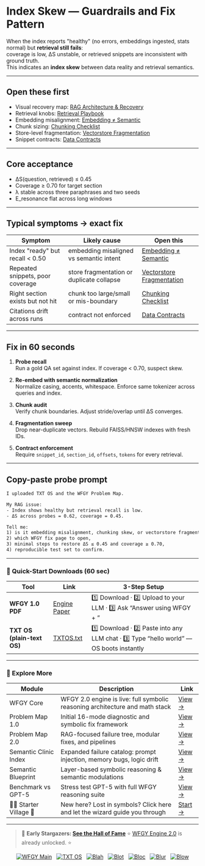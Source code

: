 # Index Skew — Guardrails and Fix Pattern

When the index reports "healthy" (no errors, embeddings ingested, stats normal) but **retrieval still fails**:  
coverage is low, ΔS unstable, or retrieved snippets are inconsistent with ground truth.  
This indicates an **index skew** between data reality and retrieval semantics.

---

## Open these first
- Visual recovery map: [RAG Architecture & Recovery](https://github.com/onestardao/WFGY/blob/main/ProblemMap/rag-architecture-and-recovery.md)  
- Retrieval knobs: [Retrieval Playbook](https://github.com/onestardao/WFGY/blob/main/ProblemMap/retrieval-playbook.md)  
- Embedding misalignment: [Embedding ≠ Semantic](https://github.com/onestardao/WFGY/blob/main/ProblemMap/embedding-vs-semantic.md)  
- Chunk sizing: [Chunking Checklist](https://github.com/onestardao/WFGY/blob/main/ProblemMap/chunking-checklist.md)  
- Store-level fragmentation: [Vectorstore Fragmentation](https://github.com/onestardao/WFGY/blob/main/ProblemMap/vectorstore-fragmentation.md)  
- Snippet contracts: [Data Contracts](https://github.com/onestardao/WFGY/blob/main/ProblemMap/data-contracts.md)  

---

## Core acceptance
- ΔS(question, retrieved) ≤ 0.45  
- Coverage ≥ 0.70 for target section  
- λ stable across three paraphrases and two seeds  
- E_resonance flat across long windows  

---

## Typical symptoms → exact fix

| Symptom | Likely cause | Open this |
|---------|--------------|-----------|
| Index "ready" but recall < 0.50 | embedding misaligned vs semantic intent | [Embedding ≠ Semantic](https://github.com/onestardao/WFGY/blob/main/ProblemMap/embedding-vs-semantic.md) |
| Repeated snippets, poor coverage | store fragmentation or duplicate collapse | [Vectorstore Fragmentation](https://github.com/onestardao/WFGY/blob/main/ProblemMap/vectorstore-fragmentation.md) |
| Right section exists but not hit | chunk too large/small or mis-boundary | [Chunking Checklist](https://github.com/onestardao/WFGY/blob/main/ProblemMap/chunking-checklist.md) |
| Citations drift across runs | contract not enforced | [Data Contracts](https://github.com/onestardao/WFGY/blob/main/ProblemMap/data-contracts.md) |

---

## Fix in 60 seconds

1. **Probe recall**  
   Run a gold QA set against index. If coverage < 0.70, suspect skew.  

2. **Re-embed with semantic normalization**  
   Normalize casing, accents, whitespace. Enforce same tokenizer across queries and index.  

3. **Chunk audit**  
   Verify chunk boundaries. Adjust stride/overlap until ΔS converges.  

4. **Fragmentation sweep**  
   Drop near-duplicate vectors. Rebuild FAISS/HNSW indexes with fresh IDs.  

5. **Contract enforcement**  
   Require `snippet_id`, `section_id`, `offsets`, `tokens` for every retrieval.  

---

## Copy-paste probe prompt

```txt
I uploaded TXT OS and the WFGY Problem Map.

My RAG issue:
- Index shows healthy but retrieval recall is low.
- ΔS across probes = 0.62, coverage = 0.45.

Tell me:
1) is it embedding misalignment, chunking skew, or vectorstore fragmentation,
2) which WFGY fix page to open,
3) minimal steps to restore ΔS ≤ 0.45 and coverage ≥ 0.70,
4) reproducible test set to confirm.
````

---

### 🔗 Quick-Start Downloads (60 sec)

| Tool                       | Link                                                                                                                                       | 3-Step Setup                                                                             |
| -------------------------- | ------------------------------------------------------------------------------------------------------------------------------------------ | ---------------------------------------------------------------------------------------- |
| **WFGY 1.0 PDF**           | [Engine Paper](https://github.com/onestardao/WFGY/blob/main/I_am_not_lizardman/WFGY_All_Principles_Return_to_One_v1.0_PSBigBig_Public.pdf) | 1️⃣ Download · 2️⃣ Upload to your LLM · 3️⃣ Ask “Answer using WFGY + <your question>”    |
| **TXT OS (plain-text OS)** | [TXTOS.txt](https://github.com/onestardao/WFGY/blob/main/OS/TXTOS.txt)                                                                     | 1️⃣ Download · 2️⃣ Paste into any LLM chat · 3️⃣ Type “hello world” — OS boots instantly |

---

### 🧭 Explore More

| Module                   | Description                                                                  | Link                                                                                               |
| ------------------------ | ---------------------------------------------------------------------------- | -------------------------------------------------------------------------------------------------- |
| WFGY Core                | WFGY 2.0 engine is live: full symbolic reasoning architecture and math stack | [View →](https://github.com/onestardao/WFGY/tree/main/core/README.md)                              |
| Problem Map 1.0          | Initial 16-mode diagnostic and symbolic fix framework                        | [View →](https://github.com/onestardao/WFGY/tree/main/ProblemMap/README.md)                        |
| Problem Map 2.0          | RAG-focused failure tree, modular fixes, and pipelines                       | [View →](https://github.com/onestardao/WFGY/blob/main/ProblemMap/rag-architecture-and-recovery.md) |
| Semantic Clinic Index    | Expanded failure catalog: prompt injection, memory bugs, logic drift         | [View →](https://github.com/onestardao/WFGY/blob/main/ProblemMap/SemanticClinicIndex.md)           |
| Semantic Blueprint       | Layer-based symbolic reasoning & semantic modulations                        | [View →](https://github.com/onestardao/WFGY/tree/main/SemanticBlueprint/README.md)                 |
| Benchmark vs GPT-5       | Stress test GPT-5 with full WFGY reasoning suite                             | [View →](https://github.com/onestardao/WFGY/tree/main/benchmarks/benchmark-vs-gpt5/README.md)      |
| 🧙‍♂️ Starter Village 🏡 | New here? Lost in symbols? Click here and let the wizard guide you through   | [Start →](https://github.com/onestardao/WFGY/blob/main/StarterVillage/README.md)                   |

---

> 👑 **Early Stargazers: [See the Hall of Fame](https://github.com/onestardao/WFGY/tree/main/stargazers)**
> ⭐ [WFGY Engine 2.0](https://github.com/onestardao/WFGY/blob/main/core/README.md) is already unlocked. ⭐

<div align="center">

[![WFGY Main](https://img.shields.io/badge/WFGY-Main-red?style=flat-square)](https://github.com/onestardao/WFGY)
 
[![TXT OS](https://img.shields.io/badge/TXT%20OS-Reasoning%20OS-orange?style=flat-square)](https://github.com/onestardao/WFGY/tree/main/OS)
 
[![Blah](https://img.shields.io/badge/Blah-Semantic%20Embed-yellow?style=flat-square)](https://github.com/onestardao/WFGY/tree/main/OS/BlahBlahBlah)
 
[![Blot](https://img.shields.io/badge/Blot-Persona%20Core-green?style=flat-square)](https://github.com/onestardao/WFGY/tree/main/OS/BlotBlotBlot)
 
[![Bloc](https://img.shields.io/badge/Bloc-Reasoning%20Compiler-blue?style=flat-square)](https://github.com/onestardao/WFGY/tree/main/OS/BlocBlocBloc)
 
[![Blur](https://img.shields.io/badge/Blur-Text2Image%20Engine-navy?style=flat-square)](https://github.com/onestardao/WFGY/tree/main/OS/BlurBlurBlur)
 
[![Blow](https://img.shields.io/badge/Blow-Game%20Logic-purple?style=flat-square)](https://github.com/onestardao/WFGY/tree/main/OS/BlowBlowBlow)

</div>
